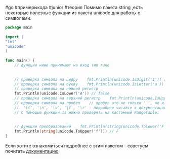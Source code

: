 #go #примерыкода #junior #теория 
Помимо пакета string ,есть некоторые полезные функции из пакета unicode для работы с символами.

```go
package main  
  
import (  
"fmt"  
"unicode"  
)  
  
func main() {  
    // функции ниже принимают на вход тип rune  
  
  
    // проверка символа на цифру    fmt.Println(unicode.IsDigit('1')) // true  
    // проверка символа на букву    fmt.Println(unicode.IsLetter('a')) // true   
    // проверка символа на нижний регистр  
    fmt.Println(unicode.IsLower('A')) // false  
    // проверка символа на верхний регистр    fmt.Println(unicode.IsUpper('A')) // true  
    // проверка символа на пробел    // пробел это не только ' ', но и:  
    //  '\t', '\n', '\v', '\f', '\r' - подробнее читайте в документации    fmt.Println(unicode.IsSpace('\t')) // true   
    // С помощью функции Is можно проверять на кастомный RangeTable:    // например, проверка на латиницу:    fmt.Println(unicode.Is(unicode.Latin, 'ы')) // false  
  
  
    // функции преобразований    fmt.Println(string(unicode.ToLower('F'))) // f  
    fmt.Println(string(unicode.ToUpper('f'))) // F  
}
```

Если хотите ознакомиться подробнее с этим пакетом - советуем почитать [документацию](https://golang.org/pkg/unicode/)
